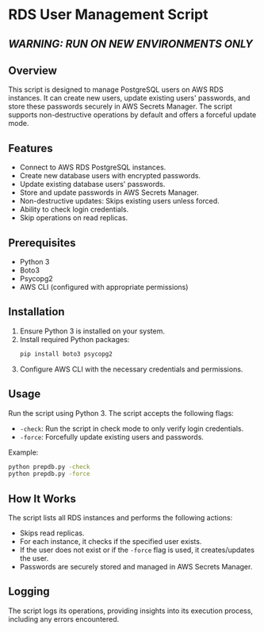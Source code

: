 # RDS User Management Script
## *WARNING: RUN ON NEW ENVIRONMENTS ONLY*
## Overview
This script is designed to manage PostgreSQL users on AWS RDS instances. It can create new users, update existing users' passwords, and store these passwords securely in AWS Secrets Manager. The script supports non-destructive operations by default and offers a forceful update mode.

## Features
- Connect to AWS RDS PostgreSQL instances.
- Create new database users with encrypted passwords.
- Update existing database users' passwords.
- Store and update passwords in AWS Secrets Manager.
- Non-destructive updates: Skips existing users unless forced.
- Ability to check login credentials.
- Skip operations on read replicas.

## Prerequisites
- Python 3
- Boto3
- Psycopg2
- AWS CLI (configured with appropriate permissions)

## Installation
1. Ensure Python 3 is installed on your system.
2. Install required Python packages:
   ```bash
   pip install boto3 psycopg2
   ```
3. Configure AWS CLI with the necessary credentials and permissions.

## Usage
Run the script using Python 3. The script accepts the following flags:
- `-check`: Run the script in check mode to only verify login credentials.
- `-force`: Forcefully update existing users and passwords.

Example:
```bash
python prepdb.py -check
python prepdb.py -force
```

## How It Works
The script lists all RDS instances and performs the following actions:
- Skips read replicas.
- For each instance, it checks if the specified user exists.
- If the user does not exist or if the `-force` flag is used, it creates/updates the user.
- Passwords are securely stored and managed in AWS Secrets Manager.

## Logging
The script logs its operations, providing insights into its execution process, including any errors encountered.
